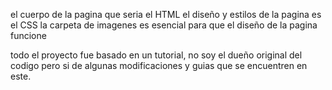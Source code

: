 el cuerpo de la pagina que seria el HTML
el diseño y estilos de la pagina es el CSS
la carpeta de imagenes es esencial para que el diseño de la pagina funcione

todo el proyecto fue basado en un tutorial, no soy el dueño original del codigo pero si de algunas modificaciones y guias que se encuentren en este.
